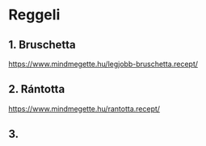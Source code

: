 # Reggeli

## 1. Bruschetta
 https://www.mindmegette.hu/legjobb-bruschetta.recept/

## 2. Rántotta
 https://www.mindmegette.hu/rantotta.recept/

## 3. 
